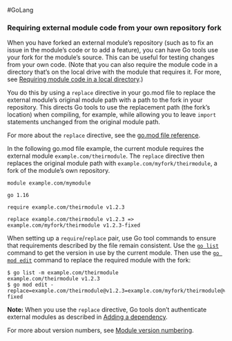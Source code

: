 #GoLang 
### Requiring external module code from your own repository fork

When you have forked an external module’s repository (such as to fix an issue in the module’s code or to add a feature), you can have Go tools use your fork for the module’s source. This can be useful for testing changes from your own code. (Note that you can also require the module code in a directory that’s on the local drive with the module that requires it. For more, see [Requiring module code in a local directory](https://go.dev/doc/modules/managing-dependencies#local_directory).)

You do this by using a `replace` directive in your go.mod file to replace the external module’s original module path with a path to the fork in your repository. This directs Go tools to use the replacement path (the fork’s location) when compiling, for example, while allowing you to leave `import` statements unchanged from the original module path.

For more about the `replace` directive, see the [go.mod file reference](https://go.dev/doc/modules/gomod-ref).

In the following go.mod file example, the current module requires the external module `example.com/theirmodule`. The `replace` directive then replaces the original module path with `example.com/myfork/theirmodule`, a fork of the module’s own repository.

```
module example.com/mymodule

go 1.16

require example.com/theirmodule v1.2.3

replace example.com/theirmodule v1.2.3 => example.com/myfork/theirmodule v1.2.3-fixed
```

When setting up a `require`/`replace` pair, use Go tool commands to ensure that requirements described by the file remain consistent. Use the [`go list`](https://go.dev/ref/mod#go-list-m) command to get the version in use by the current module. Then use the [`go mod edit`](https://go.dev/ref/mod#go-mod-edit) command to replace the required module with the fork:

```
$ go list -m example.com/theirmodule
example.com/theirmodule v1.2.3
$ go mod edit -replace=example.com/theirmodule@v1.2.3=example.com/myfork/theirmodule@v1.2.3-fixed
```

**Note:** When you use the `replace` directive, Go tools don’t authenticate external modules as described in [Adding a dependency](https://go.dev/doc/modules/managing-dependencies#adding_dependency).

For more about version numbers, see [Module version numbering](https://go.dev/doc/modules/version-numbers).